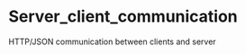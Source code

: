 Server_client_communication
===========================

HTTP/JSON communication between clients and server
